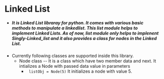 # Linked List
- ##### It is Linked List libraray for python. It comes with various basic methods to manipulate a linkedlist. This list module helps to implement Linked Lists. As of now, list module only helps to implenent Singly-Linked_list and it also provides a class for nodes in the Linked List.
- Currently following classes are supported inside this library.
  - Node class -- It is a class which have two member data and next. It intializes a Node with passed data value in parameters
     - ``` listObj = Node(5)``` It initializes a node with value 5.
